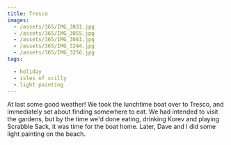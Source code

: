 ```yaml
---
title: Tresco
images:
  - /assets/365/IMG_3031.jpg
  - /assets/365/IMG_3055.jpg
  - /assets/365/IMG_3081.jpg
  - /assets/365/IMG_3244.jpg
  - /assets/365/IMG_3256.jpg
tags:

  - holiday
  - isles of scilly
  - light painting
---
```

At last some good weather! We took the lunchtime boat over to Tresco, and immediately set about finding somewhere to eat. We had intended to visit the gardens, but by the time we'd done eating, drinking Korev and playing Scrabble Sack, it was time for the boat home. Later, Dave and I did some light painting on the beach.